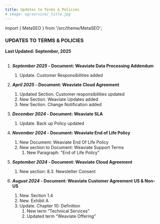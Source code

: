 ```yaml
---
title: Updates to Terms & Policies
# image: og/service/_title.jpg
---
```


import { MetaSEO } from '/src/theme/MetaSEO';

<MetaSEO img="og/service/_title.jpg" />

### **UPDATES TO TERMS & POLICIES**

**Last Updated: September, 2025**
<br></br>
1. **_September 2025_ - Document: Weaviate Data Processing Addendum**
   1. Update. Customer Responsibilities added
      

2. **_April 2025_ - Document: Weaviate Cloud Agreement**
   1. Updated Section. Customer responsibilities updated
   2. New Section. Weaviate Updates added
   3. New Section. Change Notification added


3. **_December 2024_ - Document: Weaviate SLA**
   1. Update. Back up Policy updated



4. **_November 2024_ - Document: Weaviate End of Life Policy**
   1. New Document: Weaviate End Of Life Policy
   2. New section to Document: Weaviate Support Terms
      1. New Paragraph: "End of Life Policy"


5. **_September 2024_ - Document: Weaviate Cloud Agreement**
   1. New section: 8.3. Newsletter Consent


6. **_August 2024_ - Document: Weaviate Customer Agreement US & Non-US**
   1. New. Section 1.4
   2.  New. Exhibit A
   3.  Update. Chapter 10: Definition
        1.  New term “Technical Services”
        2.  Updated term “Weaviate Offering”









